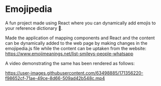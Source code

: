 # Emojipedia
A fun project made using React where you can dynamically add emojis to your reference dictionary 🤩.

Made the application of mapping components and React and the content can be dynamically added to the web page by making changes
in the emojipedia.js file while the content can be uptaken from the website:
https://www.emojimeanings.net/list-smileys-people-whatsapp

A video demonstrating the same has been rendered as follows:




https://user-images.githubusercontent.com/63498885/171356220-f98652cf-71ae-49ce-8d66-509ad42b548c.mp4

